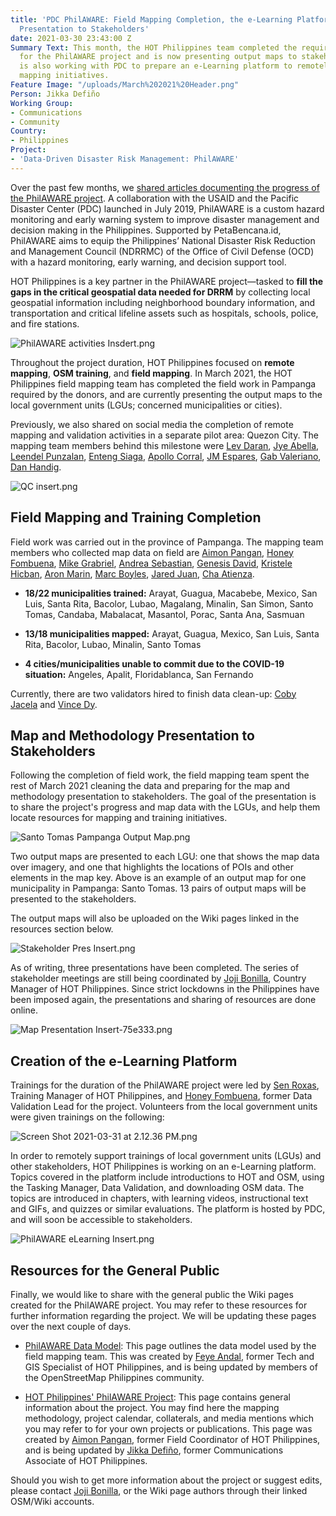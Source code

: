 ```yaml
---
title: 'PDC PhilAWARE: Field Mapping Completion, the e-Learning Platform, and Map
  Presentation to Stakeholders'
date: 2021-03-30 23:43:00 Z
Summary Text: This month, the HOT Philippines team completed the required field work
  for the PhilAWARE project and is now presenting output maps to stakeholders. HOT
  is also working with PDC to prepare an e-Learning platform to remotely support stakeholder
  mapping initiatives.
Feature Image: "/uploads/March%202021%20Header.png"
Person: Jikka Defiño
Working Group:
- Communications
- Community
Country:
- Philippines
Project:
- 'Data-Driven Disaster Risk Management: PhilAWARE'
---
```


Over the past few months, we [shared articles documenting the progress of the PhilAWARE project](https://www.hotosm.org/projects/data-driven-disaster-risk-management-philaware/). A collaboration with the USAID and the Pacific Disaster Center (PDC) launched in July 2019, PhilAWARE is a custom hazard monitoring and early warning system to improve disaster management and decision making in the Philippines.  Supported by PetaBencana.id, PhilAWARE aims to equip the Philippines’ National Disaster Risk Reduction and Management Council (NDRRMC) of the Office of Civil Defense (OCD) with a hazard monitoring, early warning, and decision support tool.

HOT Philippines is a key partner in the PhilAWARE project—tasked to **fill the gaps in the critical geospatial data needed for DRRM** by collecting local geospatial information including neighborhood boundary information, and transportation and critical lifeline assets such as hospitals, schools, police, and fire stations.

![PhilAWARE activities Insdert.png](/uploads/PhilAWARE%20activities%20Insdert.png)

Throughout the project duration, HOT Philippines focused on **remote mapping**, **OSM training**, and **field mapping**. In March 2021, the HOT Philippines field mapping team has completed the field work in Pampanga required by the donors, and are currently presenting the output maps to the local government units (LGUs; concerned municipalities or cities).

Previously, we also shared on social media the completion of remote mapping and validation activities in a separate pilot area: Quezon City. The mapping team members behind this milestone were [Lev Daran](https://www.openstreetmap.org/user/levdaran), [Jye Abella](https://www.openstreetmap.org/user/jyeabella), [Leendel Punzalan](https://www.openstreetmap.org/user/Leendel), [Enteng Siaga](https://www.openstreetmap.org/user/Enteng%20Siaga), [Apollo Corral](https://www.openstreetmap.org/user/aacorral), [JM Espares](https://www.openstreetmap.org/user/jmres),  [Gab Valeriano](https://www.openstreetmap.org/user/gavaleriano), [Dan Handig](https://www.openstreetmap.org/user/dnchrstn).

 ![QC insert.png](/uploads/QC%20insert.png)

## Field Mapping and Training Completion

Field work was carried out in the province of Pampanga. The mapping team members who collected map data on field are [Aimon Pangan](https://www.openstreetmap.org/user/mipangan), [Honey Fombuena](https://www.openstreetmap.org/user/Honey%20Fombuena), [Mike Grabriel](https://www.openstreetmap.org/user/mdgabriel), [Andrea Sebastian](https://www.openstreetmap.org/user/andreaverissa), [Genesis David](https://www.openstreetmap.org/user/GenDavid), [Kristele Hicban](https://www.openstreetmap.org/user/KristeleH), [Aron Marin](https://www.openstreetmap.org/user/ADMarin12), [Marc Boyles](https://www.openstreetmap.org/user/Marc0199), [Jared Juan](https://www.openstreetmap.org/user/Jerald1992), [Cha Atienza](https://www.openstreetmap.org/user/Sehasha).

* **18/22 municipalities trained:** Arayat, Guagua, Macabebe, Mexico, San Luis, Santa Rita, Bacolor, Lubao, Magalang, Minalin, San Simon, Santo Tomas, Candaba, Mabalacat, Masantol, Porac, Santa Ana, Sasmuan

* **13/18 municipalities mapped:** Arayat, Guagua, Mexico, San Luis, Santa Rita, Bacolor, Lubao, Minalin, Santo Tomas

* **4 cities/municipalities unable to commit due to the COVID-19 situation:** Angeles, Apalit, Floridablanca, San Fernando

Currently, there are two validators hired to finish data clean-up: [Coby Jacela](https://www.openstreetmap.org/user/CobyJacela) and [Vince Dy](https://www.openstreetmap.org/user/dmdy).

## Map and Methodology Presentation to Stakeholders

Following the completion of field work, the field mapping team spent the rest of March 2021 cleaning the data and preparing for the map and methodology presentation to stakeholders. The goal of the presentation is to share the project's progress and map data with the LGUs, and help them locate resources for mapping and training initiatives.

![Santo Tomas Pampanga Output Map.png](/uploads/Santo%20Tomas%20Pampanga%20Output%20Map.png)

Two output maps are presented to each LGU: one that shows the map data over imagery, and one that highlights the locations of POIs and other elements in the map key. Above is an example of an output map for one municipality in Pampanga: Santo Tomas. 13 pairs of output maps will be presented to the stakeholders.

The output maps will also be uploaded on the Wiki pages linked in the resources section below.

![Stakeholder Pres Insert.png](/uploads/Stakeholder%20Pres%20Insert.png)

As of writing, three presentations have been completed. The series of stakeholder meetings are still being coordinated by [Joji Bonilla](https://www.openstreetmap.org/user/bisaykid), Country Manager of HOT Philippines. Since strict lockdowns in the Philippines have been imposed again, the presentations and sharing of resources are done online.

![Map Presentation Insert-75e333.png](/uploads/Map%20Presentation%20Insert-75e333.png)

## Creation of the e-Learning Platform

Trainings for the duration of the PhilAWARE project were led by [Sen Roxas](https://www.openstreetmap.org/user/senmroxas), Training Manager of HOT Philippines, and [Honey Fombuena](https://www.openstreetmap.org/user/Honey%20Fombuena), former Data Validation Lead for the project. Volunteers from the local government units were given trainings on the following:

![Screen Shot 2021-03-31 at 2.12.36 PM.png](/uploads/Screen%20Shot%202021-03-31%20at%202.12.36%20PM.png)

In order to remotely support trainings of local government units (LGUs) and other stakeholders, HOT Philippines is working on an e-Learning platform. Topics covered in the platform include introductions to HOT and OSM, using the Tasking Manager, Data Validation, and downloading OSM data. The topics are introduced in chapters, with learning videos, instructional text and GIFs, and quizzes or similar evaluations. The platform is hosted by PDC, and will soon be accessible to stakeholders.

![PhilAWARE eLearning Insert.png](/uploads/PhilAWARE%20eLearning%20Insert.png)

## Resources for the General Public

Finally, we would like to share with the general public the Wiki pages created for the PhilAWARE project. You may refer to these resources for further information regarding the project. We will be updating these pages over the next couple of days.

* [PhilAWARE Data Model](https://wiki.openstreetmap.org/wiki/PhilAWARE_Data_Model): This page outlines the data model used by the field mapping team. This was created by [Feye Andal](https://www.openstreetmap.org/user/feyeandal), former Tech and GIS Specialist of HOT Philippines, and is being updated by members of the OpenStreetMap Philippines community.

* [HOT Philippines' PhilAWARE Project](https://wiki.openstreetmap.org/wiki/HOT-Philippines%27_PhilAWARE_Project): This page contains general information about the project. You may find here the mapping methodology, project calendar, collaterals, and media mentions which you may refer to for your own projects or publications. This page was created by [Aimon Pangan](https://www.openstreetmap.org/user/mipangan), former Field Coordinator of HOT Philippines, and is being updated by [Jikka Defiño](https://wiki.openstreetmap.org/wiki/User:Jikka), former Communications Associate of HOT Philippines.

Should you wish to get more information about the project or suggest edits, please contact [Joji Bonilla](https://www.openstreetmap.org/user/bisaykid), or the Wiki page authors through their linked OSM/Wiki accounts.